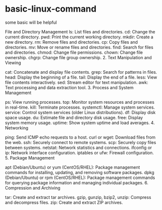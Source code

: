 # basic-linux-command
some basic will be helpful

File and Directory Management
ls: List files and directories.
cd: Change the current directory.
pwd: Print the current working directory.
mkdir: Create a new directory.
rm: Remove files and directories.
cp: Copy files and directories.
mv: Move or rename files and directories.
find: Search for files and directories.
chmod: Change file permissions.
chown: Change file ownership.
chgrp: Change file group ownership.
2. Text Manipulation and Viewing

cat: Concatenate and display file contents.
grep: Search for patterns in files.
head: Display the beginning of a file.
tail: Display the end of a file.
less: View file contents interactively.
sed: Stream editor for text manipulation.
awk: Text processing and data extraction tool.
3. Process and System Management

ps: View running processes.
top: Monitor system resources and processes in real-time.
kill: Terminate processes.
systemctl: Manage system services.
service: Control system services (older Linux distributions).
df: Display disk space usage.
du: Estimate file and directory disk usage.
free: Display system memory usage.
uptime: Show system uptime and load averages.
4. Networking

ping: Send ICMP echo requests to a host.
curl or wget: Download files from the web.
ssh: Securely connect to remote systems.
scp: Securely copy files between systems.
netstat: Network statistics and connections.
ifconfig or ip: Network interface configuration.
iptables or ufw: Firewall configuration.
5. Package Management

apt (Debian/Ubuntu) or yum (CentOS/RHEL): Package management commands for installing, updating, and removing software packages.
dpkg (Debian/Ubuntu) or rpm (CentOS/RHEL): Package management commands for querying package information and managing individual packages.
6. Compression and Archiving

tar: Create and extract tar archives.
gzip, gunzip, bzip2, unzip: Compress and decompress files.
zip: Create and extract ZIP archives.
